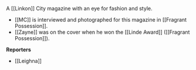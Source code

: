 A [[Linkon]] City magazine with an eye for fashion and style.

* [[MC]] is interviewed and photographed for this magazine in [[Fragrant Possession]].
* [[Zayne]] was on the cover when he won the [[Linde Award]] ([[Fragrant Possession]]).

**Reporters**
* [[Leighna]]